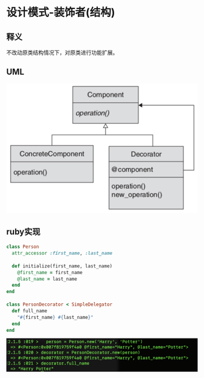 # 设计模式-装饰者(结构)
## 释义
不改动原类结构情况下，对原类进行功能扩展。
## UML
![image](./pattern_decorator_uml.png)
## ruby实现

```ruby
class Person
  attr_accessor :first_name, :last_name

  def initialize(first_name, last_name)
    @first_name = first_name
    @last_name = last_name
  end
end

class PersonDecorator < SimpleDelegator
  def full_name
    "#{first_name} #{last_name}"
  end
end
```
![image](./pattern_decorator.png)
